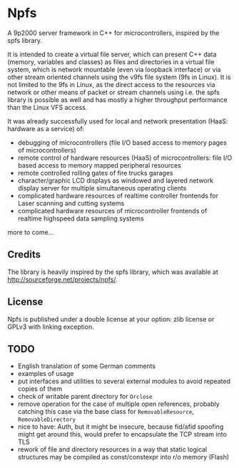 # Npfs

A 9p2000 server framework in C++ for microcontrollers, inspired by the spfs library.

It is intended to create a virtual file server, which can present C++ data (memory, variables and classes) as files 
and directories in a virtual file system, which is network mountable (even via loopback interface) or 
via other stream oriented channels using the v9fs file system (9fs in Linux). 
It is not limited to the 9fs in Linux, as the direct access to the resources via network or other means of 
packet or stream channels using i.e. the spfs library is possible as well and has mostly a higher throughput 
performance than the Linux VFS access.

It was already successfully used for local and network presentation (HaaS: hardware as a service) of:
* debugging of microcontrollers (file I/O based access to memory pages of microcontrollers) 
* remote control of hardware resources (HaaS) of microcontrollers: file I/O based access to memory mapped 
  peripheral resources 
* remote controlled rolling gates of fire trucks garages
* character/graphic LCD displays as windowed and layered network display server for multiple 
  simultaneous operating clients
* complicated hardware resources of realtime controller frontends for Laser scanning and cutting systems
* complicated hardware resources of microcontroller frontends of realtime highspeed data sampling systems

more to come...

## Credits

The library is heavily inspired by the spfs library, which was available at http://sourceforge.net/projects/npfs/.

## License

Npfs is published under a double license at your option: zlib license or GPLv3 with linking exception.

## TODO
* English translation of some German comments
* examples of usage
* put interfaces and utilities to several external modules to avoid repeated copies of them
* check of writable parent directory for `Orclose`
* remove operation for the case of multiple open references, probably catching this case via 
  the base class for `RemovableResource`, `RemovableDirectory`
* nice to have: Auth, but it might be insecure, because fid/afid spoofing might get around this,
  would prefer to encapsulate the TCP stream into TLS
* rework of file and directory resources in a way that static logical structures may be compiled 
  as const/constexpr into r/o memory (Flash)

 